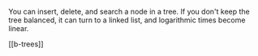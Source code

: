 ---
---

You can insert, delete, and search a node in a tree. If you don't keep the tree balanced, it can turn to a linked list, and logarithmic times become linear. 

[[b-trees]]

